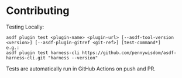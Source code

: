 # Contributing

Testing Locally:

```shell
asdf plugin test <plugin-name> <plugin-url> [--asdf-tool-version <version>] [--asdf-plugin-gitref <git-ref>] [test-command*]
e.g.:
asdf plugin test harness-cli https://github.com/pennywisdom/asdf-harness-cli.git "harness --version"
```

Tests are automatically run in GitHub Actions on push and PR.
